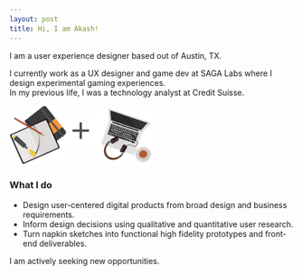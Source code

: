 ```yaml
---
layout: post
title: Hi, I am Akash!
---
```

I am a user experience designer based out of Austin, TX.

I currently work as a UX designer and game dev at SAGA Labs where I design experimental gaming experiences.<br/>In my previous life, I was a technology analyst at Credit Suisse.

<img src="public/design_workspace.png" width="20%" height="20%" style="display: inline;"/><img src="public/plus_sign.svg" width="10%" height="10%" style="display: inline;margin-bottom: 7%;"/><img src="public/program.png" width="20%" height="20%" style="display: inline;"/>

### What I do
* Design user-centered digital products from broad design and business requirements.
* Inform design decisions using qualitative and quantitative user research.
* Turn napkin sketches into functional high fidelity prototypes and front-end deliverables.

<div class="message">
	I am actively seeking new opportunities.
</div>